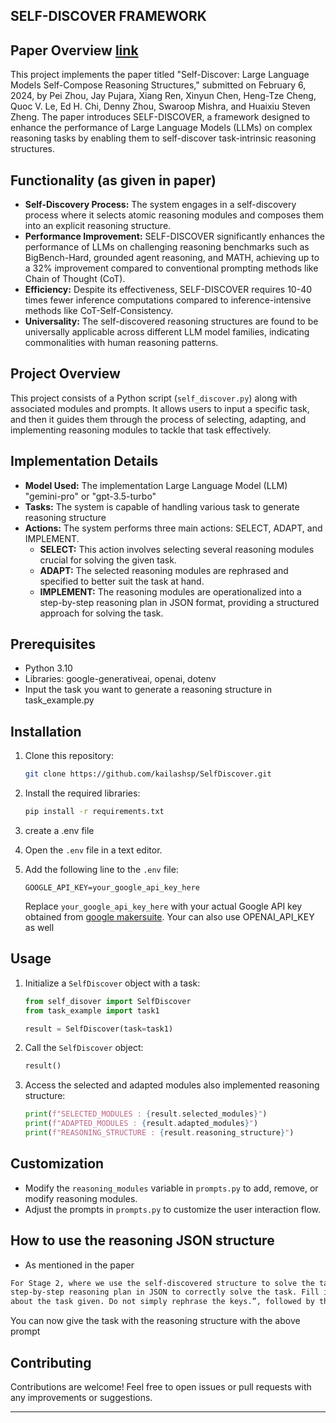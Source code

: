 ## SELF-DISCOVER FRAMEWORK

## Paper Overview [link](https://arxiv.org/pdf/2402.03620.pdf)
This project implements the paper titled "Self-Discover: Large Language Models Self-Compose Reasoning Structures," submitted on February 6, 2024, by Pei Zhou, Jay Pujara, Xiang Ren, Xinyun Chen, Heng-Tze Cheng, Quoc V. Le, Ed H. Chi, Denny Zhou, Swaroop Mishra, and Huaixiu Steven Zheng. The paper introduces SELF-DISCOVER, a framework designed to enhance the performance of Large Language Models (LLMs) on complex reasoning tasks by enabling them to self-discover task-intrinsic reasoning structures.


## Functionality (as given in paper)
- **Self-Discovery Process:** The system engages in a self-discovery process where it selects atomic reasoning modules and composes them into an explicit reasoning structure.
- **Performance Improvement:** SELF-DISCOVER significantly enhances the performance of LLMs on challenging reasoning benchmarks such as BigBench-Hard, grounded agent reasoning, and MATH, achieving up to a 32% improvement compared to conventional prompting methods like Chain of Thought (CoT).
- **Efficiency:** Despite its effectiveness, SELF-DISCOVER requires 10-40 times fewer inference computations compared to inference-intensive methods like CoT-Self-Consistency.
- **Universality:** The self-discovered reasoning structures are found to be universally applicable across different LLM model families, indicating commonalities with human reasoning patterns.



##  Project Overview

This project consists of a Python script (`self_discover.py`) along with associated modules and prompts. It allows users to input a specific task, and then it guides them through the process of selecting, adapting, and implementing reasoning modules to tackle that task effectively.

## Implementation Details

- **Model Used:** The implementation  Large Language Model (LLM) "gemini-pro" or "gpt-3.5-turbo"
- **Tasks:** The system is capable of handling various task to generate reasoning structure
- **Actions:** The system performs three main actions: SELECT, ADAPT, and IMPLEMENT.
  - **SELECT:** This action involves selecting several reasoning modules crucial for solving the given task.
  - **ADAPT:** The selected reasoning modules are rephrased and specified to better suit the task at hand.
  - **IMPLEMENT:** The reasoning modules are operationalized into a step-by-step reasoning plan in JSON format, providing a structured approach for solving the task.


## Prerequisites

- Python 3.10
- Libraries: google-generativeai, openai, dotenv
- Input the task you want to generate a reasoning structure in task_example.py

## Installation

1. Clone this repository:

   ```bash
   git clone https://github.com/kailashsp/SelfDiscover.git
   ```

2. Install the required libraries:

   ```bash
   pip install -r requirements.txt
   ```
3. create a .env file

4. Open the `.env` file in a text editor.

5. Add the following line to the `.env` file:

   ```
   GOOGLE_API_KEY=your_google_api_key_here
   ```

   Replace `your_google_api_key_here` with your actual Google API key obtained from [google makersuite](https://makersuite.google.com/app/apikey).
   Your can also use OPENAI_API_KEY as well


## Usage

1. Initialize a `SelfDiscover` object with a task:
    
   ```python
   from self_disover import SelfDiscover
   from task_example import task1

   result = SelfDiscover(task=task1)
   ```

2. Call the `SelfDiscover` object:

   ```python
   result()
   ```

3. Access the selected and adapted modules also implemented reasoning structure:

   ```python
   print(f"SELECTED_MODULES : {result.selected_modules}")
   print(f"ADAPTED_MODULES : {result.adapted_modules}")
   print(f"REASONING_STRUCTURE : {result.reasoning_structure}")
   ```

## Customization

- Modify the `reasoning_modules` variable in `prompts.py` to add, remove, or modify reasoning modules.
- Adjust the prompts in `prompts.py` to customize the user interaction flow.

## How to use the reasoning JSON structure

- As mentioned in the paper 
```markdown
For Stage 2, where we use the self-discovered structure to solve the task instances, we start with the prompt: “Follow the
step-by-step reasoning plan in JSON to correctly solve the task. Fill in the values following the keys by reasoning specifically 
about the task given. Do not simply rephrase the keys.”, followed by the reasoning structure, and finally the task instance.
```
You can now give the task with the reasoning structure with the above prompt

## Contributing

Contributions are welcome! Feel free to open issues or pull requests with any improvements or suggestions.

---

